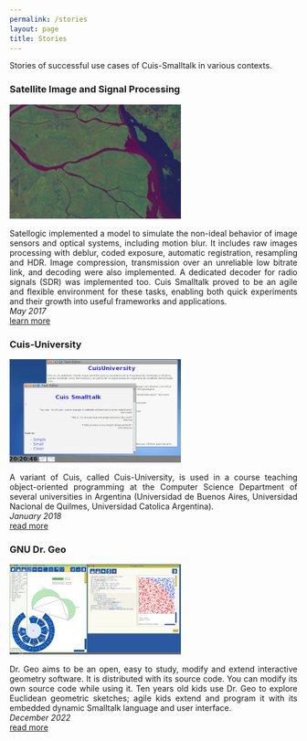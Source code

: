 ```yaml
---
permalink: /stories
layout: page
title: Stories
---
```


Stories of successful use cases of Cuis-Smalltalk in various contexts.

<div class="row">
  <div class="col">
    <h3>Satellite Image and Signal Processing</h3>
    <img src="./assets/imgs/story_satellogic.jpg" class="doc" style="width:300px;">
    <p align="justify">Satellogic implemented a model to simulate the
      non-ideal behavior of image sensors and optical systems,
      including motion blur. It includes raw images processing with
      deblur, coded exposure, automatic registration, resampling and
      HDR.  Image compression, transmission over an unreliable low
      bitrate link, and decoding were also implemented. A dedicated
      decoder for radio signals (SDR) was implemented too. Cuis
      Smalltalk proved to be an agile and flexible environment for
      these tasks, enabling both quick experiments and their growth
      into useful frameworks and applications.
      <br><em>May 2017</em>
      <br><a href="https://www.youtube.com/watch?v=m1EWCYSZL4w">learn more</a></p>
  </div>
</div>

<div class="row">
  <div class="col">
    <h3>Cuis-University</h3>
    <img src="./assets/imgs/story_cuis-university.jpg" class="doc" style="width:300px;">
    <p align="justify">A variant of Cuis, called Cuis-University, is
    used in a course teaching object-oriented programming at the
    Computer Science Department of several universities in Argentina
    (Universidad de Buenos Aires, Universidad Nacional de Quilmes,
    Universidad Catolica Argentina).
      <br><em>January 2018</em>
      <br><a href="http://sites.google.com/view/cuis-university">read more</a></p>
  </div>
</div>

<div class="row">
  <div class="col">
    <h3>GNU Dr. Geo</h3>
    <img src="./assets/imgs/story_drgeo.jpg" class="doc" style="width:300px;">
    <p align="justify">Dr. Geo aims to be an open, easy to study,
      modify and extend interactive geometry software. It is
      distributed with its source code. You can modify its own source
      code while using it. Ten years old kids use Dr. Geo to explore
      Euclidean geometric sketches; agile kids extend and program it
      with its embedded dynamic Smalltalk language and user
      interface.
      <br><em>December 2022</em>
      <br><a href="http://www.gnu.org/s/dr-geo">read more</a></p>
  </div>
</div>


<!--
<div class="row">
  <div class="col">
    <h3>Story 1</h3>
    <img src="./assets/imgs/story.png" class="doc" style="width:300px;">
    <p align="justify">A paragraph describing the story.
      <br><em>28 December 2024</em>
      <br><a href="http://...">read more</a></p>
  </div>
</div>
  -->
